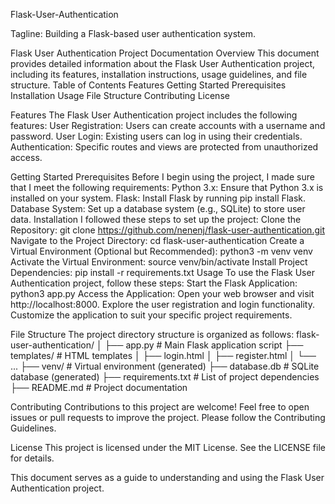 Flask-User-Authentication

Tagline: Building a Flask-based user authentication system. 
 
 
Flask User Authentication Project Documentation 
Overview 
This document provides detailed information about the Flask User Authentication project, including its features, installation instructions, usage guidelines, and file structure. 
Table of Contents 
Features 
Getting Started 
Prerequisites 
Installation 
Usage 
File Structure 
Contributing 
License 
 
Features 
The Flask User Authentication project includes the following features: 
User Registration: Users can create accounts with a username and password. 
User Login: Existing users can log in using their credentials. 
Authentication: Specific routes and views are protected from unauthorized access. 
 
Getting Started 
Prerequisites 
Before I begin using the project, I made sure that I meet the following requirements: 
Python 3.x: Ensure that Python 3.x is installed on your system. 
Flask: Install Flask by running pip install Flask. 
Database System: Set up a database system (e.g., SQLite) to store user data. 
Installation 
I followed these steps to set up the project: 
Clone the Repository: 
git clone https://github.com/nenenj/flask-user-authentication.git 
Navigate to the Project Directory: 
cd flask-user-authentication 
Create a Virtual Environment (Optional but Recommended): 
python3 -m venv venv 
Activate the Virtual Environment: 
source venv/bin/activate 
Install Project Dependencies: 
pip install -r requirements.txt 
Usage 
To use the Flask User Authentication project, follow these steps: 
Start the Flask Application: 
python3 app.py 
Access the Application: 
Open your web browser and visit http://localhost:8000. 
Explore the user registration and login functionality. 
Customize the application to suit your specific project requirements. 
 
 
File Structure 
The project directory structure is organized as follows: 
flask-user-authentication/ 
│ 
├── app.py            	# Main Flask application script 
├── templates/        	# HTML templates 
│   ├── login.html 
│   ├── register.html 
│   └── ... 
├── venv/             	# Virtual environment (generated) 
├── database.db       	# SQLite database (generated) 
├── requirements.txt  	# List of project dependencies 
├── README.md         	# Project documentation 
 
Contributing 
Contributions to this project are welcome! Feel free to open issues or pull requests to improve the project. Please follow the Contributing Guidelines. 
 
 
License 
This project is licensed under the MIT License. See the LICENSE file for details. 
 
 
This document serves as a guide to understanding and using the Flask User Authentication project.  

